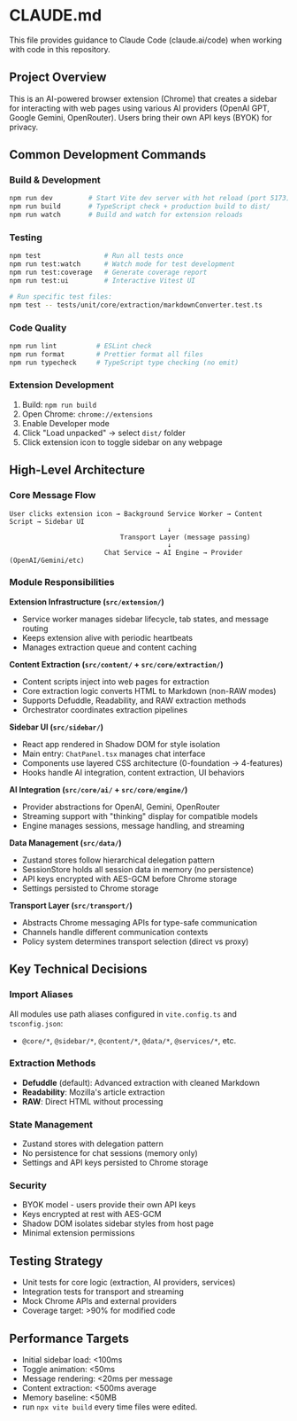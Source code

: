 # CLAUDE.md

This file provides guidance to Claude Code (claude.ai/code) when working with code in this repository.

## Project Overview

This is an AI-powered browser extension (Chrome) that creates a sidebar for interacting with web pages using various AI providers (OpenAI GPT, Google Gemini, OpenRouter). Users bring their own API keys (BYOK) for privacy.

## Common Development Commands

### Build & Development

```bash
npm run dev         # Start Vite dev server with hot reload (port 5173)
npm run build       # TypeScript check + production build to dist/
npm run watch       # Build and watch for extension reloads
```

### Testing

```bash
npm test                # Run all tests once
npm run test:watch      # Watch mode for test development
npm run test:coverage   # Generate coverage report
npm run test:ui         # Interactive Vitest UI

# Run specific test files:
npm test -- tests/unit/core/extraction/markdownConverter.test.ts
```

### Code Quality

```bash
npm run lint          # ESLint check
npm run format        # Prettier format all files
npm run typecheck     # TypeScript type checking (no emit)
```

### Extension Development

1. Build: `npm run build`
2. Open Chrome: `chrome://extensions`
3. Enable Developer mode
4. Click "Load unpacked" → select `dist/` folder
5. Click extension icon to toggle sidebar on any webpage

## High-Level Architecture

### Core Message Flow

```
User clicks extension icon → Background Service Worker → Content Script → Sidebar UI
                                        ↓
                            Transport Layer (message passing)
                                        ↓
                        Chat Service → AI Engine → Provider (OpenAI/Gemini/etc)
```

### Module Responsibilities

**Extension Infrastructure (`src/extension/`)**

- Service worker manages sidebar lifecycle, tab states, and message routing
- Keeps extension alive with periodic heartbeats
- Manages extraction queue and content caching

**Content Extraction (`src/content/` + `src/core/extraction/`)**

- Content scripts inject into web pages for extraction
- Core extraction logic converts HTML to Markdown (non-RAW modes)
- Supports Defuddle, Readability, and RAW extraction methods
- Orchestrator coordinates extraction pipelines

**Sidebar UI (`src/sidebar/`)**

- React app rendered in Shadow DOM for style isolation
- Main entry: `ChatPanel.tsx` manages chat interface
- Components use layered CSS architecture (0-foundation → 4-features)
- Hooks handle AI integration, content extraction, UI behaviors

**AI Integration (`src/core/ai/` + `src/core/engine/`)**

- Provider abstractions for OpenAI, Gemini, OpenRouter
- Streaming support with "thinking" display for compatible models
- Engine manages sessions, message handling, and streaming

**Data Management (`src/data/`)**

- Zustand stores follow hierarchical delegation pattern
- SessionStore holds all session data in memory (no persistence)
- API keys encrypted with AES-GCM before Chrome storage
- Settings persisted to Chrome storage

**Transport Layer (`src/transport/`)**

- Abstracts Chrome messaging APIs for type-safe communication
- Channels handle different communication contexts
- Policy system determines transport selection (direct vs proxy)

## Key Technical Decisions

### Import Aliases

All modules use path aliases configured in `vite.config.ts` and `tsconfig.json`:

- `@core/*`, `@sidebar/*`, `@content/*`, `@data/*`, `@services/*`, etc.

### Extraction Methods

- **Defuddle** (default): Advanced extraction with cleaned Markdown
- **Readability**: Mozilla's article extraction
- **RAW**: Direct HTML without processing

### State Management

- Zustand stores with delegation pattern
- No persistence for chat sessions (memory only)
- Settings and API keys persisted to Chrome storage

### Security

- BYOK model - users provide their own API keys
- Keys encrypted at rest with AES-GCM
- Shadow DOM isolates sidebar styles from host page
- Minimal extension permissions

## Testing Strategy

- Unit tests for core logic (extraction, AI providers, services)
- Integration tests for transport and streaming
- Mock Chrome APIs and external providers
- Coverage target: >90% for modified code

## Performance Targets

- Initial sidebar load: <100ms
- Toggle animation: <50ms
- Message rendering: <20ms per message
- Content extraction: <500ms average
- Memory baseline: <50MB
- run `npx vite build` every time files were edited.
